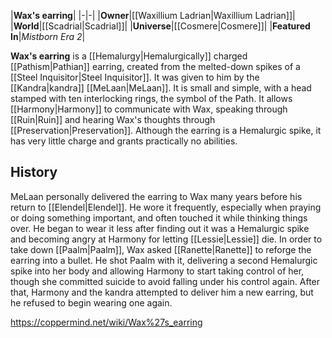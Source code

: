 |**Wax's earring**|
|-|-|
|**Owner**|[[Waxillium Ladrian\|Waxillium Ladrian]]|
|**World**|[[Scadrial\|Scadrial]]|
|**Universe**|[[Cosmere\|Cosmere]]|
|**Featured In**|*Mistborn Era 2*|

**Wax's earring** is a [[Hemalurgy\|Hemalurgically]] charged [[Pathism\|Pathian]] earring, created from the melted-down spikes of a [[Steel Inquisitor\|Steel Inquisitor]]. It was given to him by the [[Kandra\|kandra]] [[MeLaan\|MeLaan]]. It is small and simple, with a head stamped with ten interlocking rings, the symbol of the Path.
It allows [[Harmony\|Harmony]] to communicate with Wax, speaking through [[Ruin\|Ruin]] and hearing Wax's thoughts through [[Preservation\|Preservation]]. Although the earring is a Hemalurgic spike, it has very little charge and grants practically no abilities.

## History
MeLaan personally delivered the earring to Wax many years before his return to [[Elendel\|Elendel]]. He wore it frequently, especially when praying or doing something important, and often touched it while thinking things over. He began to wear it less after finding out it was a Hemalurgic spike and becoming angry at Harmony for letting [[Lessie\|Lessie]] die.
In order to take down [[Paalm\|Paalm]], Wax asked [[Ranette\|Ranette]] to reforge the earring into a bullet. He shot Paalm with it, delivering a second Hemalurgic spike into her body and allowing Harmony to start taking control of her, though she committed suicide to avoid falling under his control again.
After that, Harmony and the kandra attempted to deliver him a new earring, but he refused to begin wearing one again.



https://coppermind.net/wiki/Wax%27s_earring